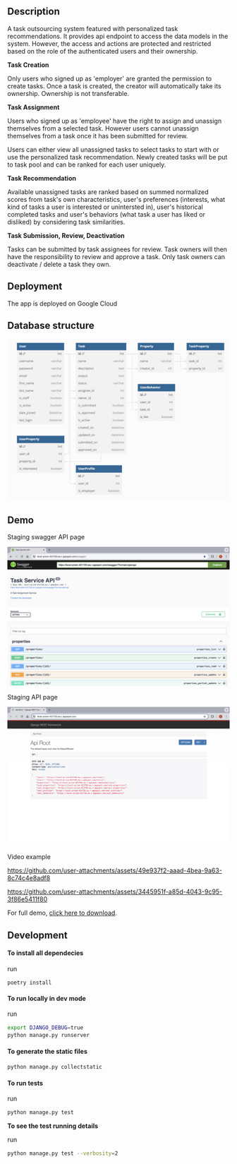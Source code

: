 ## Description
A task outsourcing system featured with personalized task recommendations. It provides api endpoint to access the data models in the system. However, the access and actions are protected and restricted based on the role of the authenticated users and their ownership. 

**Task Creation**

Only users who signed up as 'employer' are granted the permission to create tasks. Once a task is created, the creator will automatically take its ownership. Ownership is not transferable. 

**Task Assignment**

Users who signed up as 'employee' have the right to assign and unassign themselves from a selected task. However users cannot unassign themselves from a task once it has been submitted for review.

Users can either view all unassigned tasks to select tasks to start with or use the personalized task recommendation. Newly created tasks will be put to task pool and can be ranked for each user uniquely. 

**Task Recommendation**

Available unassigned tasks are ranked based on summed normalized scores from task's own characteristics, user's preferences (interests, what kind of tasks a user is interested or unintersted in), user's historical completed tasks and user's behaviors (what task a user has liked or disliked) by considering task similarities.

**Task Submission, Review, Deactivation**

Tasks can be submitted by task assignees for review. Task owners will then have the responsibility to review and approve a task. Only task owners can deactivate / delete a task they own.

## Deployment
The app is deployed on Google Cloud 

## Database structure
![Database ERD](./media/database_ERD.png)

##  Demo

Staging swagger API page

![Task Service API (Swagger)](./media/task_service_api.png)

Staging API page 

![API Staging](./media/api_staging.png)

Video example

https://github.com/user-attachments/assets/49e937f2-aaad-4bea-9a63-8c74c4e8adf8

https://github.com/user-attachments/assets/3445951f-a85d-4043-9c95-3f86e5411f80

For full demo, [click here to download](https://github.com/carrottoo/task_service/blob/main/media/demo_of_api.mp4).


## Development

#### To install all dependecies
run
```
poetry install
```

#### To run locally in dev mode
run
```bash
export DJANGO_DEBUG=true
python manage.py runserver
```

#### To generate the static files
```bash
python manage.py collectstatic
```

#### To run tests
run
```bash
python manage.py test
```
**To see the test running details**

run
```bash
python manage.py test --verbosity=2
```
